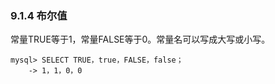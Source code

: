### 9.1.4 布尔值

常量TRUE等于1，常量FALSE等于0。常量名可以写成大写或小写。

	mysql> SELECT TRUE，true，FALSE，false；
        -> 1，1，0，0
